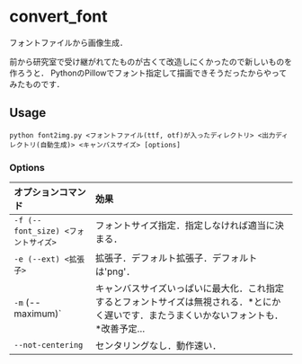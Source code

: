 # convert_font
フォントファイルから画像生成．

前から研究室で受け継がれてたものが古くて改造しにくかったので新しいものを作ろうと．
PythonのPillowでフォント指定して描画できそうだったからやってみたものです．

## Usage
```
python font2img.py <フォントファイル(ttf, otf)が入ったディレクトリ> <出力ディレクトリ(自動生成)> <キャンバスサイズ> [options]
```
### Options
|オプションコマンド|効果|
|:-|:-|
|`-f (--font_size) <フォントサイズ>`|フォントサイズ指定．指定しなければ適当に決まる．|
|`-e (--ext) <拡張子>`|拡張子．デフォルト拡張子．デフォルトは'png'．|
|`-m` (--maximum)`|キャンバスサイズいっぱいに最大化．これ指定するとフォントサイズは無視される．*とにかく遅いです．またうまくいかないフォントも．*改善予定…|
|`--not-centering`|センタリングなし．動作速い．|

